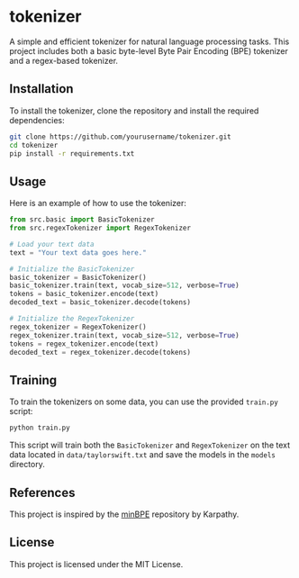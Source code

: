 # tokenizer

A simple and efficient tokenizer for natural language processing tasks. This project includes both a basic byte-level Byte Pair Encoding (BPE) tokenizer and a regex-based tokenizer.

## Installation

To install the tokenizer, clone the repository and install the required dependencies:

```bash
git clone https://github.com/yourusername/tokenizer.git
cd tokenizer
pip install -r requirements.txt
```

## Usage

Here is an example of how to use the tokenizer:

```python
from src.basic import BasicTokenizer
from src.regexTokenizer import RegexTokenizer

# Load your text data
text = "Your text data goes here."

# Initialize the BasicTokenizer
basic_tokenizer = BasicTokenizer()
basic_tokenizer.train(text, vocab_size=512, verbose=True)
tokens = basic_tokenizer.encode(text)
decoded_text = basic_tokenizer.decode(tokens)

# Initialize the RegexTokenizer
regex_tokenizer = RegexTokenizer()
regex_tokenizer.train(text, vocab_size=512, verbose=True)
tokens = regex_tokenizer.encode(text)
decoded_text = regex_tokenizer.decode(tokens)
```

## Training

To train the tokenizers on some data, you can use the provided `train.py` script:

```bash
python train.py
```

This script will train both the `BasicTokenizer` and `RegexTokenizer` on the text data located in `data/taylorswift.txt` and save the models in the `models` directory.

## References

This project is inspired by the [minBPE](https://github.com/karpathy/minBPE) repository by Karpathy.

## License

This project is licensed under the MIT License.
